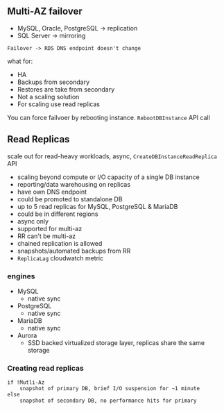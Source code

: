 ## Multi-AZ failover

- MySQL, Oracle, PostgreSQL -> replication
- SQL Server -> mirroring

`Failover -> RDS DNS endpoint doesn't change`

what for:
- HA
- Backups from secondary
- Restores are take from secondary
- Not a scaling solution
- For scaling use read replicas

You can force failvoer by rebooting instance. `RebootDBInstance` API call

## Read Replicas

scale out for read-heavy workloads, async, `CreateDBInstanceReadReplica` API

- scaling beyond compute or I/O capacity of a single DB instance
- reporting/data warehousing on replicas
- have own DNS endpoint
- could be promoted to standalone DB
- up to 5 read replicas for MySQL, PostgreSQL & MariaDB
- could be in different regions
- async only
- supported for multi-az
- RR can't be multi-az
- chained replication is allowed
- snapshots/automated backups from RR
- `ReplicaLag` cloudwatch metric

### engines

- MySQL
    - native sync
- PostgreSQL
    - native sync
- MariaDB
    - native sync
- Aurora
    * SSD backed virtualized storage layer, replicas share the same storage

### Creating read replicas

```
if !Mutli-Az
    snapshot of primary DB, brief I/O suspension for ~1 minute
else
    snapshot of secondary DB, no performance hits for primary
```
